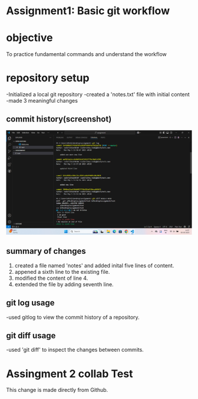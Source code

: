 # Assignment1: Basic git workflow <br>
# objective
To practice fundamental commands and understand the workflow<br>
# repository setup
-Initialized a local git repository
-created a 'notes.txt' file with initial content
-made 3 meaningful changes<br>
## commit history(screenshot)
![git log screenshot](screenshot.png)<br>
## summary of changes
1. created a file named 'notes' and added inital five lines of content.
2. appened a sixth line to the existing file.
3. modified the content of line 4.
4. extended the file by adding seventh line.<br>
## git log usage
-used gitlog to view the commit history of a repository.<br>
## git diff usage
-used 'git diff' to inspect the changes between commits.
# Assingment 2 collab Test
This change is made directly from Github.

